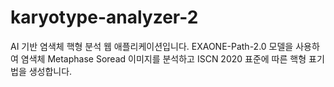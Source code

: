 # karyotype-analyzer-2
AI 기반 염색체 핵형 분석 웹 애플리케이션입니다. EXAONE-Path-2.0 모델을 사용하여 염색체 Metaphase Soread 이미지를 분석하고 ISCN 2020 표준에 따른 핵형 표기법을 생성합니다.
